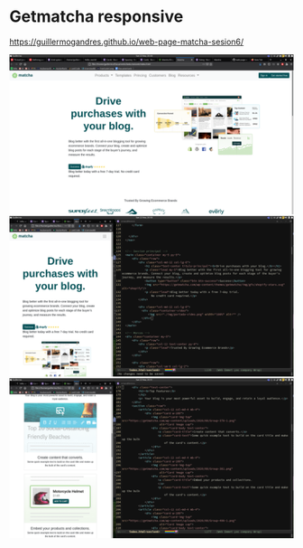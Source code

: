 # Getmatcha responsive
<https://guillermogandres.github.io/web-page-matcha-sesion6/>

![demos](img/demostracion1.png)
![demos2](img/demostracion2.png)
![demos3](img/demostracion3.png)
